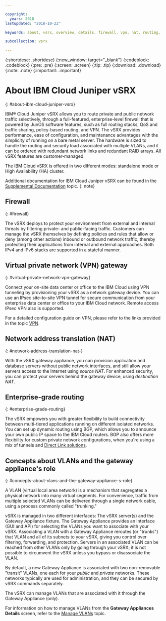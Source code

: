 ```yaml
---

copyright:
  years: 2018
lastupdated: "2018-10-22"

keywords: about, vsrx, overview, details, firewall, vpn, nat, routing, vlan

subcollection: vsrx

---
```


{:shortdesc: .shortdesc}
{:new_window: target="_blank"}
{:codeblock: .codeblock}
{:pre: .pre}
{:screen: .screen}
{:tip: .tip}
{:download: .download}
{:note: .note}
{:important: .important}

# About IBM Cloud Juniper vSRX
{: #about-ibm-cloud-juniper-vsrx}

IBM® Cloud Juniper vSRX allows you to route private and public network traffic selectively, through a full-featured, enterprise-level firewall that is powered by JunOS software features, such as full routing stacks, QoS and traffic sharing, policy-based routing, and VPN. The vSRX provides performance, ease of configuration, and maintenance advantages with the simplicity of running on a bare metal server. The hardware is sized to handle the routing and security load associated with multiple VLANs, and it can be ordered with redundant network links and redundant RAID arrays. All vSRX features are customer-managed.

The IBM Cloud vSRX is offered in two different modes: standalone mode or High Availability (HA) cluster.

Additional documentation for IBM Cloud Juniper vSRX can be found in the [Supplemental Documentation](/docs/infrastructure/vsrx?topic=vsrx-supplemental-ibm-cloud-juniper-vsrx-documentation) topic.
{: note}

## Firewall
{: #firewall}

The vSRX deploys to protect your environment from external and internal threats by filtering private- and public-facing traffic. Customers can manage the vSRX themselves by defining policies and rules that allow or deny (among other actions) inbound or outbound network traffic, thereby protecting their applications from internal and external approaches. Both IPv4 and IPv6 stacks are supported in a stateful manner.

## Virtual private network (VPN) gateway
{: #virtual-private-network-vpn-gateway}

Connect your on-site data center or office to the IBM Cloud using VPN tunneling by provisioning your vSRX as a network gateway device. You can use an IPsec site-to-site VPN tunnel for secure communication from your enterprise data center or office to your IBM Cloud network. Remote access IPsec VPN also is supported.

For a detailed configuration guide on VPN, please refer to the links provided in the topic [VPN](/docs/infrastructure/vsrx?topic=vsrx-working-with-vpn#working-with-vpn).

## Network address translation (NAT)
{: #network-address-translation-nat-}

With the vSRX gateway appliance, you can provision application and database servers without public network interfaces, and still allow your servers access to the Internet using _source NAT_. For enhanced security, you can protect your servers behind the gateway device, using _destination NAT_.

## Enterprise-grade routing
{: #enterprise-grade-routing}

The vSRX empowers you with greater flexibility to build connectivity between multi-tiered applications running on different isolated networks. You can set up dynamic routing using BGP, which allows you to announce your own public IP space to the IBM Cloud routers. BGP also offers more flexibility for custom private network configurations, when you're using a mix of tunnels and [Direct Link solutions](/docs/infrastructure/direct-link?topic=direct-link-overview-of-direct-link-offerings#overview-of-direct-link-offerings).

## Concepts about VLANs and the gateway appliance's role
{: #concepts-about-vlans-and-the-gateway-appliance-s-role}

A VLAN (virtual local area network) is a mechanism that segregates a physical network into many virtual segments. For convenience, traffic from multiple selected VLANs can be delivered through a single network cable, using a process commonly called "trunking."

vSRX is managed in two different interfaces: The vSRX server(s) and the Gateway Appliance fixture. The Gateway Appliance provides an interface (GUI and API) for selecting the VLANs you want to associate with your vSRX. Associating a VLAN with a Gateway Appliance reroutes (or "trunks") that VLAN and all of its subnets to your vSRX, giving you control over filtering, forwarding, and protection. Servers in an associated VLAN can be reached from other VLANs only by going through your vSRX; it is not possible to circumvent the vSRX unless you bypass or disassociate the VLAN.

By default, a new Gateway Appliance is associated with two non-removable "transit" VLANs, one each for your _public_ and _private_ networks. These networks typically are used for administration, and they can be secured by vSRX commands separately.

The vSRX can manage VLANs that are associated with it through the Gateway Appliance (only).

For information on how to manage VLANs from the **Gateway Appliances Details** screen, refer to the [Manage VLANs](/docs/infrastructure/vsrx?topic=vsrx-managing-ibm-vlans) topic.

